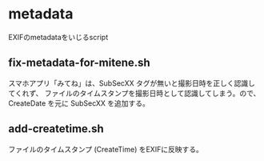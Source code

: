 # metadata

EXIFのmetadataをいじるscript

## fix-metadata-for-mitene.sh

スマホアプリ「みてね」は、SubSecXX タグが無いと撮影日時を正しく認識してくれず、
ファイルのタイムスタンプを撮影日時として認識してしまう。ので、CreateDate を元に
SubSecXX を追加する。

## add-createtime.sh

ファイルのタイムスタンプ (CreateTime) をEXIFに反映する。


